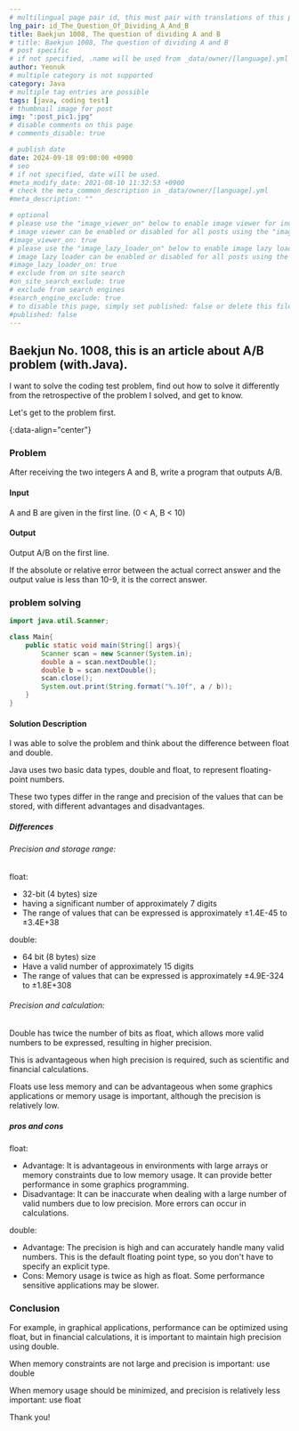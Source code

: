 ```yaml
---
# multilingual page pair id, this must pair with translations of this page. (This name must be unique)
lng_pair: id_The_Question_Of_Dividing_A_And_B
title: Baekjun 1008, The question of dividing A and B
# title: Baekjun 1008, The question of dividing A and B
# post specific
# if not specified, .name will be used from _data/owner/[language].yml
author: Yeonuk
# multiple category is not supported
category: Java
# multiple tag entries are possible
tags: [java, coding test]
# thumbnail image for post
img: ":post_pic1.jpg"
# disable comments on this page
# comments_disable: true

# publish date
date: 2024-09-18 09:00:00 +0900
# seo
# if not specified, date will be used.
#meta_modify_date: 2021-08-10 11:32:53 +0900
# check the meta_common_description in _data/owner/[language].yml
#meta_description: ""

# optional
# please use the "image_viewer_on" below to enable image viewer for individual pages or posts (_posts/ or [language]/_posts folders).
# image viewer can be enabled or disabled for all posts using the "image_viewer_posts: true" setting in _data/conf/main.yml.
#image_viewer_on: true
# please use the "image_lazy_loader_on" below to enable image lazy loader for individual pages or posts (_posts/ or [language]/_posts folders).
# image lazy loader can be enabled or disabled for all posts using the "image_lazy_loader_posts: true" setting in _data/conf/main.yml.
#image_lazy_loader_on: true
# exclude from on site search
#on_site_search_exclude: true
# exclude from search engines
#search_engine_exclude: true
# to disable this page, simply set published: false or delete this file
#published: false
---
```


<!-- outline-start -->

## Baekjun No. 1008, this is an article about A/B problem (with.Java).

I want to solve the coding test problem, find out how to solve it differently from the retrospective of the problem I solved, and get to know.

Let's get to the problem first.

{:data-align="center"}

<!-- outline-end -->

### Problem

After receiving the two integers A and B, write a program that outputs A/B.

#### Input

A and B are given in the first line. (0 < A, B < 10)

#### Output

Output A/B on the first line.

If the absolute or relative error between the actual correct answer and the output value is less than 10-9, it is the correct answer.

### problem solving

```java
import java.util.Scanner;

class Main{
    public static void main(String[] args){
        Scanner scan = new Scanner(System.in);
        double a = scan.nextDouble();
        double b = scan.nextDouble();
        scan.close();
        System.out.print(String.format("%.10f", a / b));
    }
}

```

#### Solution Description

I was able to solve the problem and think about the difference between float and double.

Java uses two basic data types, double and float, to represent floating-point numbers.

These two types differ in the range and precision of the values that can be stored, with different advantages and disadvantages.

##### Differences

###### Precision and storage range:

float:

- 32-bit (4 bytes) size
- having a significant number of approximately 7 digits
- The range of values that can be expressed is approximately ±1.4E-45 to ±3.4E+38

double:

- 64 bit (8 bytes) size
- Have a valid number of approximately 15 digits
- The range of values that can be expressed is approximately ±4.9E-324 to ±1.8E+308

###### Precision and calculation:

Double has twice the number of bits as float, which allows more valid numbers to be expressed, resulting in higher precision.

This is advantageous when high precision is required, such as scientific and financial calculations.

Floats use less memory and can be advantageous when some graphics applications or memory usage is important, although the precision is relatively low.

##### pros and cons

float:

- Advantage: It is advantageous in environments with large arrays or memory constraints due to low memory usage. It can provide better performance in some graphics programming.
- Disadvantage: It can be inaccurate when dealing with a large number of valid numbers due to low precision. More errors can occur in calculations.

double:

- Advantage: The precision is high and can accurately handle many valid numbers. This is the default floating point type, so you don't have to specify an explicit type.
- Cons: Memory usage is twice as high as float.
  Some performance sensitive applications may be slower.

### Conclusion

For example, in graphical applications, performance can be optimized using float, but in financial calculations, it is important to maintain high precision using double.

When memory constraints are not large and precision is important: use double

When memory usage should be minimized, and precision is relatively less important: use float

Thank you!
